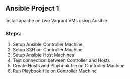## Ansible Project 1
Install apache on two Vagrant VMs using Ansible

### Steps:
1. Setup Ansible Controller Machine
2. Setup SSH on Controller Machine
3. Setup Ansible Host Machines
4. Test connection between Controller and Hosts
5. Create Hosts and Playbook file on Controller Machine
6. Run Playbook file on Controller Machine
